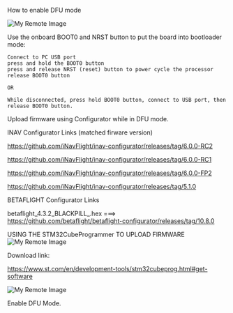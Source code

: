 How to enable DFU mode

![My Remote Image](https://github.com/EonClaw/DIY-Flight-Controller-STM32F411CEU6/blob/main/images/bluepill_button.jpg?dl=0)

Use the onboard BOOT0 and NRST button to put the board into bootloader mode:

    Connect to PC USB port
    press and hold the BOOT0 button
    press and release NRST (reset) button to power cycle the processor
    release BOOT0 button
    
    OR
    
    While disconnected, press hold BOOT0 button, connect to USB port, then release BOOT0 button.

Upload firmware using Configurator while in DFU mode.


INAV Configurator Links (matched firware version)

https://github.com/iNavFlight/inav-configurator/releases/tag/6.0.0-RC2 

https://github.com/iNavFlight/inav-configurator/releases/tag/6.0.0-RC1

https://github.com/iNavFlight/inav-configurator/releases/tag/6.0.0-FP2

https://github.com/iNavFlight/inav-configurator/releases/tag/5.1.0


BETAFLIGHT Configurator Links

betaflight_4.3.2_BLACKPILL_.hex ===>  https://github.com/betaflight/betaflight-configurator/releases/tag/10.8.0


USING THE STM32CubeProgrammer TO UPLOAD FIRMWARE
![My Remote Image](https://github.com/EonClaw/DIY-Flight-Controller-STM32F411CEU6/blob/main/images/upload-1.png?dl=0)

Download link:

https://www.st.com/en/development-tools/stm32cubeprog.html#get-software

![My Remote Image](https://github.com/EonClaw/DIY-Flight-Controller-STM32F411CEU6/blob/main/images/upload-2-dl.png?dl=0)



Enable DFU Mode.





